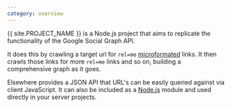 ```yaml
---
category: overview
---
```

&#8291;<span class="project-name">{{ site.PROJECT_NAME }}</span> is a Node.js project that aims to replicate the functionality of the Google Social Graph API.

It does this by crawling a target url for `rel=me` [microformated][microformats] links. It then crawls those links for more `rel=me` links and so on, building a comprehensive graph as it goes.

Elsewhere provides a JSON API that URL's can be easily queried against via client JavaScript. It can also be included as a [Node.js][node] module and used directly in your server projects.

[node]: http://nodejs.org/
[microformats]: http://microformats.org/wiki/rel-me